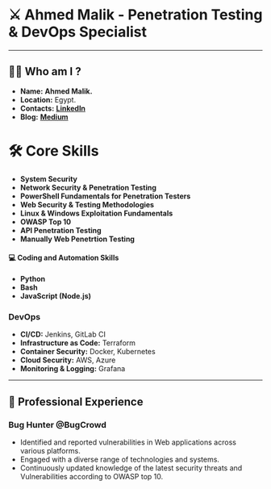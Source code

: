 # ⚔️ Ahmed Malik - Penetration Testing & DevOps Specialist

---

## 🧑‍💻 Who am I ?

- **Name:** **Ahmed Malik.**
- **Location:** Egypt.
- **Contacts:** [**LinkedIn**](https://linkedin.com/in/ahm3dm4lik)
- **Blog:** [**Medium**](https://l0ok.medium.com/)

# 🛠️ Core Skills

- **System Security**
- **Network Security & Penetration Testing**
- **PowerShell Fundamentals for Penetration Testers**
- **Web Security & Testing Methodologies**
- **Linux & Windows Exploitation Fundamentals**
- **OWASP Top 10**
- **API Penetration Testing**
- **Manually Web Penetrtion Testing**

#### 💻 Coding and Automation Skills
- **Python**
- **Bash**
- **JavaScript (Node.js)**

### DevOps
- **CI/CD:** Jenkins, GitLab CI
- **Infrastructure as Code:** Terraform
- **Container Security:** Docker, Kubernetes
- **Cloud Security:** AWS, Azure
- **Monitoring & Logging:** Grafana

---

## 💼 Professional Experience

### **Bug Hunter @BugCrowd**
- Identified and reported vulnerabilities in Web applications across various platforms.
- Engaged with a diverse range of technologies and systems.
- Continuously updated knowledge of the latest security threats and Vulnerabilities according to OWASP top 10.
